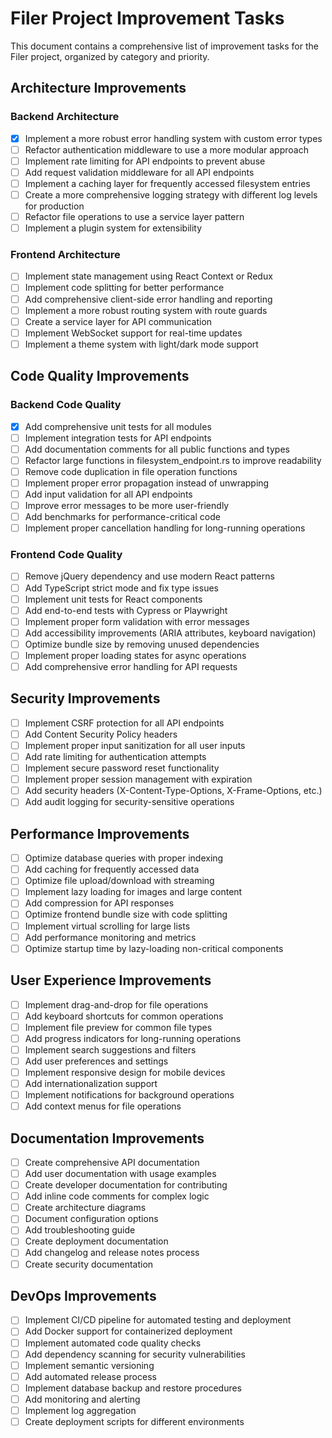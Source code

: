 # Filer Project Improvement Tasks

This document contains a comprehensive list of improvement tasks for the Filer project, organized by category and priority.

## Architecture Improvements

### Backend Architecture
- [x] Implement a more robust error handling system with custom error types
- [ ] Refactor authentication middleware to use a more modular approach
- [ ] Implement rate limiting for API endpoints to prevent abuse
- [ ] Add request validation middleware for all API endpoints
- [ ] Implement a caching layer for frequently accessed filesystem entries
- [ ] Create a more comprehensive logging strategy with different log levels for production
- [ ] Refactor file operations to use a service layer pattern
- [ ] Implement a plugin system for extensibility

### Frontend Architecture
- [ ] Implement state management using React Context or Redux
- [ ] Implement code splitting for better performance
- [ ] Add comprehensive client-side error handling and reporting
- [ ] Implement a more robust routing system with route guards
- [ ] Create a service layer for API communication
- [ ] Implement WebSocket support for real-time updates
- [ ] Implement a theme system with light/dark mode support

## Code Quality Improvements

### Backend Code Quality
- [x] Add comprehensive unit tests for all modules
- [ ] Implement integration tests for API endpoints
- [ ] Add documentation comments for all public functions and types
- [ ] Refactor large functions in filesystem_endpoint.rs to improve readability
- [ ] Remove code duplication in file operation functions
- [ ] Implement proper error propagation instead of unwrapping
- [ ] Add input validation for all API endpoints
- [ ] Improve error messages to be more user-friendly
- [ ] Add benchmarks for performance-critical code
- [ ] Implement proper cancellation handling for long-running operations

### Frontend Code Quality
- [ ] Remove jQuery dependency and use modern React patterns
- [ ] Add TypeScript strict mode and fix type issues
- [ ] Implement unit tests for React components
- [ ] Add end-to-end tests with Cypress or Playwright
- [ ] Implement proper form validation with error messages
- [ ] Add accessibility improvements (ARIA attributes, keyboard navigation)
- [ ] Optimize bundle size by removing unused dependencies
- [ ] Implement proper loading states for async operations
- [ ] Add comprehensive error handling for API requests

## Security Improvements

- [ ] Implement CSRF protection for all API endpoints
- [ ] Add Content Security Policy headers
- [ ] Implement proper input sanitization for all user inputs
- [ ] Add rate limiting for authentication attempts
- [ ] Implement secure password reset functionality
- [ ] Implement proper session management with expiration
- [ ] Add security headers (X-Content-Type-Options, X-Frame-Options, etc.)
- [ ] Add audit logging for security-sensitive operations

## Performance Improvements

- [ ] Optimize database queries with proper indexing
- [ ] Add caching for frequently accessed data
- [ ] Optimize file upload/download with streaming
- [ ] Implement lazy loading for images and large content
- [ ] Add compression for API responses
- [ ] Optimize frontend bundle size with code splitting
- [ ] Implement virtual scrolling for large lists
- [ ] Add performance monitoring and metrics
- [ ] Optimize startup time by lazy-loading non-critical components

## User Experience Improvements

- [ ] Implement drag-and-drop for file operations
- [ ] Add keyboard shortcuts for common operations
- [ ] Implement file preview for common file types
- [ ] Add progress indicators for long-running operations
- [ ] Implement search suggestions and filters
- [ ] Add user preferences and settings
- [ ] Implement responsive design for mobile devices
- [ ] Add internationalization support
- [ ] Implement notifications for background operations
- [ ] Add context menus for file operations

## Documentation Improvements

- [ ] Create comprehensive API documentation
- [ ] Add user documentation with usage examples
- [ ] Create developer documentation for contributing
- [ ] Add inline code comments for complex logic
- [ ] Create architecture diagrams
- [ ] Document configuration options
- [ ] Add troubleshooting guide
- [ ] Create deployment documentation
- [ ] Add changelog and release notes process
- [ ] Create security documentation

## DevOps Improvements

- [ ] Implement CI/CD pipeline for automated testing and deployment
- [ ] Add Docker support for containerized deployment
- [ ] Implement automated code quality checks
- [ ] Add dependency scanning for security vulnerabilities
- [ ] Implement semantic versioning
- [ ] Add automated release process
- [ ] Implement database backup and restore procedures
- [ ] Add monitoring and alerting
- [ ] Implement log aggregation
- [ ] Create deployment scripts for different environments

